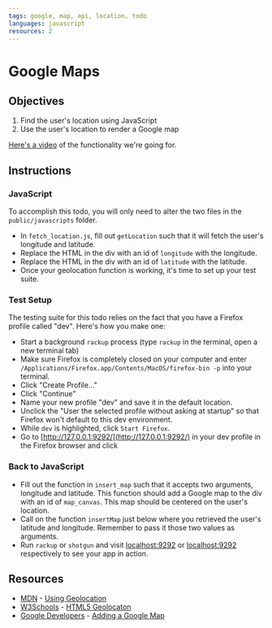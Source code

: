 ```yaml
---
tags: google, map, api, location, todo
languages: javascript 
resources: 2
---
```


# Google Maps

## Objectives

1. Find the user's location using JavaScript
2. Use the user's location to render a Google map

[Here's a video](https://s3-us-west-2.amazonaws.com/readme-photos/google_map_todo.mov) of the functionality we're going for.

## Instructions

### JavaScript

To accomplish this todo, you will only need to alter the two files in the `public/javascripts` folder.  

* In `fetch_location.js`, fill out `getLocation` such that it will fetch the user's longitude and latitude.
* Replace the HTML in the div with an id of `longitude` with the longitude.
* Replace the HTML in the div with an id of `latitude` with the latitude.
* Once your geolocation function is working, it's time to set up your test suite. 

### Test Setup

The testing suite for this todo relies on the fact that you have a Firefox profile called "dev". Here's how you make one:

* Start a background `rackup` process (type `rackup` in the terminal, open a new terminal tab)
* Make sure Firefox is completely closed on your computer and enter `/Applications/Firefox.app/Contents/MacOS/firefox-bin -p` into your terminal.
* Click "Create Profile..."
* Click "Continue"
* Name your new profile "dev" and save it in the default location.
* Unclick the "User the selected profile without asking at startup" so that Firefox won't default to this dev environment.
* While `dev` is highlighted, click `Start Firefox`.
* Go to [http://127.0.0.1:9292/](http://127.0.0.1:9292/) in your dev profile in the Firefox browser and click 

### Back to JavaScript
* Fill out the function in `insert_map` such that it accepts two arguments, longitude and latitude. This function should add a Google map to the div with an id of `map_canvas`. This map should be centered on the user's location.
* Call on the function `insertMap` just below where you retrieved the user's latitude and longitude. Remember to pass it those two values as arguments.
* Run `rackup` or `shotgun` and visit [localhost:9292](http://localhost:9292/) or [localhost:9292](http://localhost:9393/) respectively to see your app in action. 

## Resources

* [MDN](https://developer.mozilla.org/) - [Using Geolocation](https://developer.mozilla.org/en-US/docs/Web/API/Geolocation/Using_geolocation)
* [W3Schools](http://www.w3schools.com) - [HTML5 Geolocaton](http://www.w3schools.com/html/html5_geolocation.asp)
* [Google Developers](https://developers.google.com/) - [Adding a Google Map](https://developers.google.com/maps/tutorials/fundamentals/adding-a-google-map)
